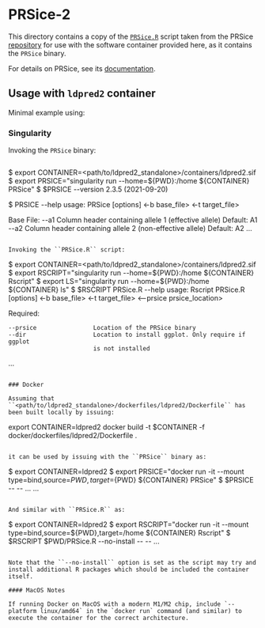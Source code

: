 # PRSice-2

This directory contains a copy of the [``PRSice.R``](https://github.com/choishingwan/PRSice/blob/2.3.5/PRSice.R) script taken from the PRSice [repository](https://github.com/choishingwan/PRSice/tree/2.3.5) for use with the software container provided here, as it contains the ``PRSice`` binary.

For details on PRSice, see its [documentation](https://choishingwan.github.io/PRSice/).

## Usage with ``ldpred2`` container

Minimal example using:

### Singularity

Invoking the ``PRSice`` binary:
```

```
$ export CONTAINER=<path/to/ldpred2_standalone>/containers/ldpred2.sif
$ export PRSICE="singularity run --home=${PWD}:/home ${CONTAINER} PRSice"
$ $PRSICE --version
2.3.5 (2021-09-20) 

$ PRSICE --help
usage: PRSice [options] <-b base_file> <-t target_file>

Base File:
    --a1                    Column header containing allele 1 (effective allele)
                            Default: A1
    --a2                    Column header containing allele 2 (non-effective allele)
                            Default: A2
...
```

Invoking the ``PRSice.R`` script: 
```
$ export CONTAINER=<path/to/ldpred2_standalone>/containers/ldpred2.sif
$ export RSCRIPT="singularity run --home=${PWD}:/home ${CONTAINER} Rscript"
$ export LS="singularity run --home=${PWD}:/home ${CONTAINER} ls"
$ $RSCRIPT PRSice.R --help
usage: Rscript PRSice.R [options] <-b base_file> <-t target_file> <--prsice prsice_location>

Required:

    --prsice                Location of the PRSice binary
    --dir                   Location to install ggplot. Only require if ggplot
                            is not installed
...
```

### Docker

Assuming that ``<path/to/ldpred2_standalone>/dockerfiles/ldpred2/Dockerfile`` has been built locally by issuing:

```
export CONTAINER=ldpred2
docker build -t $CONTAINER -f docker/dockerfiles/ldpred2/Dockerfile .
```

it can be used by issuing with the ``PRSice`` binary as:

```
$ export CONTAINER=ldpred2
$ export PRSICE="docker run -it --mount type=bind,source=${PWD},target=${PWD} ${CONTAINER} PRSice"
$ $PRSICE --<arg1> --<arg2> ...
...
```

And similar with ``PRSice.R`` as:

```
$ export CONTAINER=ldpred2
$ export RSCRIPT="docker run -it --mount type=bind,source=${PWD},target=/home ${CONTAINER} Rscript"
$ $RSCRIPT $PWD/PRSice.R --no-install --<arg1> --<arg2> ...
```

Note that the ``--no-install`` option is set as the script may try and install additional R packages which should be included the container itself.

#### MacOS Notes

If running Docker on MacOS with a modern M1/M2 chip, include `--platform linux/amd64` in the `docker run` command (and similar) to execute the container for the correct architecture.
